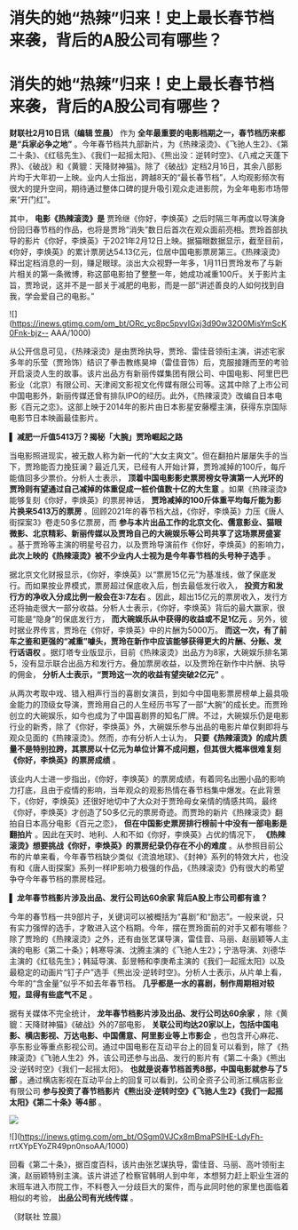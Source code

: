 # 消失的她“热辣”归来！史上最长春节档来袭，背后的A股公司有哪些？

# 消失的她“热辣”归来！史上最长春节档来袭，背后的A股公司有哪些？

**财联社2月10日讯（编辑 笠晨）** 作为 **全年最重要的电影档期之一，春节档历来都是“兵家必争之地”**
。今年春节档共九部新片，为《热辣滚烫》、《飞驰人生2》、《第二十条》、《红毯先生》、《我们一起摇太阳》、《熊出没：逆转时空》、《八戒之天蓬下界》、《破战》和《黄貔：天降财神猫》。除了《破战》定档2月16日，其余八部影片均于大年初一上映。业内人士指出，跨越8天的“最长春节档”，人均观影频次有很大的提升空间，期待通过整体口碑的提升吸引观众走进影院，为全年电影市场带来“开门红”。

其中， **电影《热辣滚烫》是**
贾玲继《你好，李焕英》之后时隔三年再度以导演身份回归春节档的作品，也将是贾玲“消失”数日后首次在观众面前亮相。贾玲首部执导的影片《你好，李焕英》于2021年2月12日上映。据猫眼数据显示，截至目前，《你好，李焕英》的累计票房达54.13亿元，位居中国电影票房第三。《热辣滚烫》释出定档消息的一刻，赚足眼球。淡出大众视野一年多，1月11日贾玲发布了与新片相关的第一条微博，称这部电影拍了整整一年，她成功减重100斤。关于影片主旨，贾玲说，这并不是一部关于减肥的电影，而是一部“讲述善良的人如何找到自我，学会爱自己的电影。”

![](https://inews.gtimg.com/om_bt/ORc_yc8pc5pvyIGxj3d90w32O0MisYmScK0Fnk-bjz--
AAA/1000)

从公开信息可见，《热辣滚烫》是由贾玲执导，贾玲、雷佳音领衔主演，讲述宅家多年的乐莹（贾玲饰）结识了拳击教练昊坤（雷佳音饰）后，克服接踵而至的考验开启滚烫人生的故事。该片出品方有新丽传媒集团有限公司、中国电影、阿里巴巴影业（北京）有限公司、天津阅文影视文化传媒有限公司等。这其中除了上市公司中国电影外，新丽传媒还曾有排队IPO的经历。此外，《热辣滚烫》改编自日本电影《百元之恋》。这部上映于2014年的影片由日本影星安藤樱主演，获得东京国际电影节日本映画最佳影片。

▌ **减肥一斤值5413万？揭秘「大腕」贾玲崛起之路**

当电影照进现实，被无数人称为新一代的“大女主爽文”。但在翻拍片屡屡失手的当下，贾玲能否力挽狂澜？最近几天，已经有人开始计算，贾玲减掉的100斤，每斤能值回多少票价。分析人士表示，
**顶着中国电影影史票房榜女导演第一人光环的贾玲则有望通过自己减掉的体重促成一桩价值数十亿的大生意**
。如果《热辣滚烫》能够复刻《你好，李焕英》的票房神话， **贾玲减掉的100斤体重平均每斤能为影片换来5413万的票房**
。回顾2021年的春节档大战，《你好，李焕英》力压《唐人街探案3》卷走50多亿票房，而
**参与本片出品工作的北京文化、儒意影业、猫眼微影、北京精彩、新丽传媒以及贾玲自己的大碗娱乐等公司共享了这场票房盛宴**
。基于贾玲等主演的明星号召力，以及贾玲导演前作《你好，李焕英》的影响力， **此次上映的《热辣滚烫》被不少业内人士视为是今年春节档的头号种子选手** 。

据北京文化财报显示，《你好，李焕英》以“票房15亿元”为基准线，做了保底发行。而如果按业界模式，票房超过保底收入后，刨去最低发行收入，
**投资方和发行方的净收入分成比例一般会在3:7左右**
。因此，超出15亿元的票房收入，发行方还将抽走很大一部分收益。分析人士表示，《你好，李焕英》背后的最大赢家，很可能是“隐身”的保底发行方，
**而大碗娱乐从中获得的收益或不足1亿元** 。另外，彼时据业界传言，贾玲在《你好，李焕英》中的片酬为5000万。
**而这一次，有了前车之鉴和更强的“减重”噱头，贾玲在新作中应该能够获得更大的片酬、分账、发行话语权**
。据灯塔专业版显示，目前《热辣滚烫》出品方为8家，大碗娱乐排名第5，没有显示联合出品方和发行方。叠加票房收益，以及贾玲在新作中片酬、执导的佣金，
**分析人士表示，“贾玲这一次的收益有望突破2亿元”** 。

从两次考取中戏、错入相声行当的喜剧女演员，到如今中国电影票房榜单上最具吸金能力的顶级女导演，贾玲用自己的人生经历书写了一部“大腕”的成长史。而贾玲创立的大碗娱乐，如今也成为了中国喜剧界的知名厂牌。不过，大碗娱乐仍是电影行业的新秀，除了《你好，李焕英》外，大碗娱乐参与出品的电影片单仅剩即将与观众见面的《热辣滚烫》。然而，亦有分析人士认为，
**只要《热辣滚烫》的成片质量不是特别拉跨，其票房以十亿元为单位计算不成问题，但其很大概率很难复刻《你好，李焕英》的票房成绩** 。

该业内人士进一步指出，《你好，李焕英》的票房成绩，有着同名出圈小品的影响力打底，且由于疫情的影响，当年观众的观影热情在春节档集中爆发。在此背景下，《你好，李焕英》还很好地切中了大众对于贾玲母女亲情的情感共鸣，最终《你好，李焕英》才创造了50多亿元的票房奇迹。而贾玲的新片《热辣滚烫》翻拍自日本高分电影《百元之恋》，
**但在中国影史票房排行榜前十中没有一部电影是翻拍片** 。因此在天时、地利、人和不如《你好，李焕英》占优的情况下，
**《热辣滚烫》想要挑战《你好，李焕英》的票房纪录仍存在不小的难度**
。从参照目前公布的片单来看，今年春节档缺少类似《流浪地球》、《封神》系列的特效大片，也没有和《唐人街探案》系列一样IP影响力极强的作品，《热辣滚烫》仍有很大的希望争夺今年春节档的票房桂冠。

▌ **龙年春节档影片涉及出品、发行公司达60余家 背后A股上市公司都有谁？**

今年的春节档一共9部片子，关键词可以被概括为“喜剧”和“励志”。一般来说，只有实力强悍的选手，才敢进入这个档期。今年，摆在贾玲面前的对手又都有哪些？除了贾玲的《热辣滚烫》之外，还有由张艺谋导演，雷佳音、马丽、赵丽颖等人主演的电影《第二十条》；韩寒导演、沈腾主演的《飞驰人生2》；宁浩导演、刘德华主演的《红毯先生》；韩延导演、彭昱畅和李庚希主演的《我们一起摇太阳》以及最稳定的动画片“钉子户”选手《熊出没·逆转时空》。分析人士表示，从片单上看，今年的“含金量”似乎不如去年春节档。
**几乎都是一水的喜剧，制作周期相对较短，显得有些底气不足** 。

据有关媒体不完全统计， **龙年春节档影片涉及出品、发行公司达60余家** ，除《黄貔：天降财神猫》《破战》外的7部电影，
**关联公司均达20家以上，包括中国电影、横店影视、万达电影、中国儒意、阿里影业等上市影企**
，也包含开心麻花、亭东影业等重点影视公司。通过中国电影在互动平台上的回复可以看到，除了《热辣滚烫》《飞驰人生2》外，该公司还参与出品、发行的影片有《第二十条》《熊出没·逆转时空》《我们一起摇太阳》。
**也就是说春节档首秀8部，中国电影就参与了5部** 。通过横店影视在互动平台上的回复可以看到，公司全资子公司浙江横店影业有限公司
**参与投资了春节档影片《熊出没·逆转时空》《飞驰人生2》《我们一起摇太阳》《第二十条》等4部** 。

![](https://inews.gtimg.com/om_bt/OoiobjbsluPi7qeKt4ly5zmtE8Gl7sAwV9cOSisLMQe6oAA/1000)

![](https://inews.gtimg.com/om_bt/OSgm0VJCx8mBmaPSIHE-LdyFh-
rrtXYpEYoZR49pn0nsoAA/1000)

回看《第二十条》，据百度百科，该片由张艺谋执导，雷佳音、马丽、高叶领衔主演，赵丽颖特别主演。该片讲述了检察官韩明人到中年，本想努力赶上职业生涯的末班车进入市院工作，不料卷入一分歧巨大的案件，而与此同时他的家里也面临着相似的考验，
**出品公司有光线传媒** 。

（财联社 笠晨）

